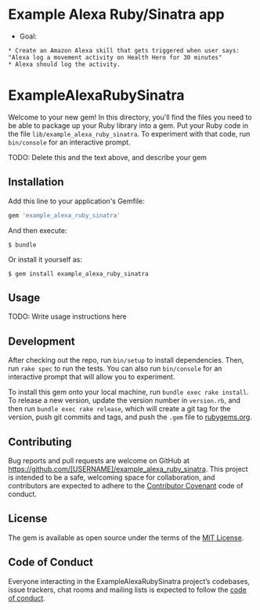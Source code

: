 # Example Alexa Ruby/Sinatra app

* Goal: 

```
* Create an Amazon Alexa skill that gets triggered when user says: "Alexa log a movement activity on Health Hero for 30 minutes"
* Alexa should log the activity.
```


# ExampleAlexaRubySinatra

Welcome to your new gem! In this directory, you'll find the files you need to be able to package up your Ruby library into a gem. Put your Ruby code in the file `lib/example_alexa_ruby_sinatra`. To experiment with that code, run `bin/console` for an interactive prompt.

TODO: Delete this and the text above, and describe your gem

## Installation

Add this line to your application's Gemfile:

```ruby
gem 'example_alexa_ruby_sinatra'
```

And then execute:

    $ bundle

Or install it yourself as:

    $ gem install example_alexa_ruby_sinatra

## Usage

TODO: Write usage instructions here

## Development

After checking out the repo, run `bin/setup` to install dependencies. Then, run `rake spec` to run the tests. You can also run `bin/console` for an interactive prompt that will allow you to experiment.

To install this gem onto your local machine, run `bundle exec rake install`. To release a new version, update the version number in `version.rb`, and then run `bundle exec rake release`, which will create a git tag for the version, push git commits and tags, and push the `.gem` file to [rubygems.org](https://rubygems.org).

## Contributing

Bug reports and pull requests are welcome on GitHub at https://github.com/[USERNAME]/example_alexa_ruby_sinatra. This project is intended to be a safe, welcoming space for collaboration, and contributors are expected to adhere to the [Contributor Covenant](http://contributor-covenant.org) code of conduct.

## License

The gem is available as open source under the terms of the [MIT License](https://opensource.org/licenses/MIT).

## Code of Conduct

Everyone interacting in the ExampleAlexaRubySinatra project’s codebases, issue trackers, chat rooms and mailing lists is expected to follow the [code of conduct](https://github.com/[USERNAME]/example_alexa_ruby_sinatra/blob/master/CODE_OF_CONDUCT.md).
